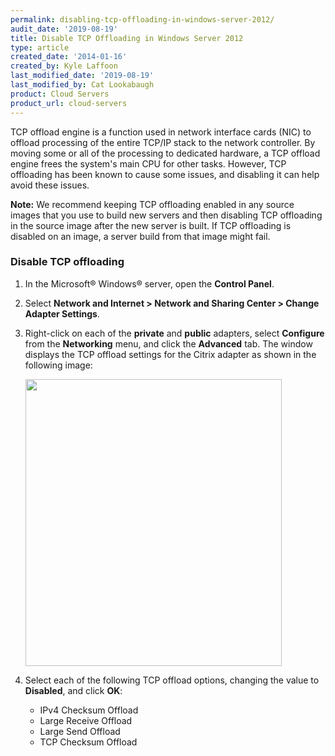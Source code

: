 ```yaml
---
permalink: disabling-tcp-offloading-in-windows-server-2012/
audit_date: '2019-08-19'
title: Disable TCP Offloading in Windows Server 2012
type: article
created_date: '2014-01-16'
created_by: Kyle Laffoon
last_modified_date: '2019-08-19'
last_modified_by: Cat Lookabaugh
product: Cloud Servers
product_url: cloud-servers
---
```


TCP offload engine is a function used in network interface cards (NIC)
to offload processing of the entire TCP/IP stack to the network
controller. By moving some or all of the processing to dedicated
hardware, a TCP offload engine frees the system's main CPU for other
tasks. However, TCP offloading has been known to cause some issues, and
disabling it can help avoid these issues.

**Note:** We recommend keeping TCP offloading enabled in any source
images that you use to build new servers and then disabling TCP
offloading in the source image after the new server is built. If TCP
offloading is disabled on an image, a server build from that image might
fail. 

### Disable TCP offloading

1.  In the Microsoft&reg; Windows&reg; server, open the **Control Panel**.

2.  Select **Network and Internet > Network and Sharing Center > Change Adapter Settings**.

3.  Right-click on each of the **private** and **public** adapters,
    select **Configure** from the **Networking** menu, and click
    the **Advanced** tab. The window displays the TCP offload settings for the
    Citrix adapter as shown in the following image:

    <img src="{% asset_path cloud-servers/disabling-tcp-offloading-in-windows-server-2012/TCPOffloading9.png %}" width="410" height="459" />

4.  Select each of the following TCP offload options, changing the value to **Disabled**, and click **OK**:

    -   IPv4 Checksum Offload
    -   Large Receive Offload
    -   Large Send Offload
    -   TCP Checksum Offload

